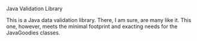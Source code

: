 Java Validation Library

This is a Java data validation library. There, I am sure, are many like it. This one, however, meets the minimal footprint and exacting needs for the JavaGoodies classes.

